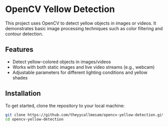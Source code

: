 # OpenCV Yellow Detection

This project uses OpenCV to detect yellow objects in images or videos. It demonstrates basic image processing techniques such as color filtering and contour detection.

## Features

- Detect yellow-colored objects in images/videos
- Works with both static images and live video streams (e.g., webcam)
- Adjustable parameters for different lighting conditions and yellow shades

## Installation

To get started, clone the repository to your local machine:

```bash
git clone https://github.com/theyycallmesam/opencv-yellow-detection.git
cd opencv-yellow-detection
